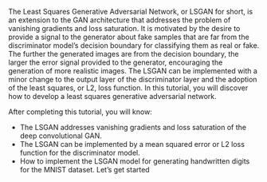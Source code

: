 The Least Squares Generative Adversarial Network, or LSGAN for short, is an extension to the
GAN architecture that addresses the problem of vanishing gradients and loss saturation. It is
motivated by the desire to provide a signal to the generator about fake samples that are far from
the discriminator model’s decision boundary for classifying them as real or fake. The further
the generated images are from the decision boundary, the larger the error signal provided to the
generator, encouraging the generation of more realistic images. The LSGAN can be implemented
with a minor change to the output layer of the discriminator layer and the adoption of the least
squares, or L2, loss function. In this tutorial, you will discover how to develop a least squares
generative adversarial network.

After completing this tutorial, you will know:
- The LSGAN addresses vanishing gradients and loss saturation of the deep convolutional
GAN.
- The LSGAN can be implemented by a mean squared error or L2 loss function for the
discriminator model.
- How to implement the LSGAN model for generating handwritten digits for the MNIST
dataset.
Let’s get started